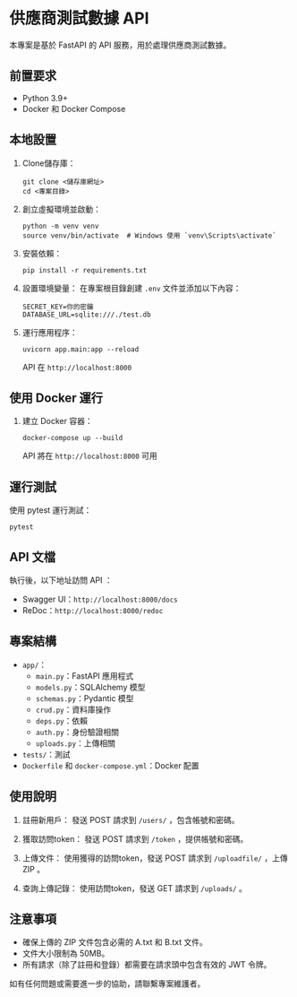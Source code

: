 # 供應商測試數據 API

本專案是基於 FastAPI 的 API 服務，用於處理供應商測試數據。

## 前置要求

- Python 3.9+
- Docker 和 Docker Compose

## 本地設置

1. Clone儲存庫：
   ```
   git clone <儲存庫網址>
   cd <專案目錄>
   ```

2. 創立虛擬環境並啟動：
   ```
   python -m venv venv
   source venv/bin/activate  # Windows 使用 `venv\Scripts\activate`
   ```

3. 安裝依賴：
   ```
   pip install -r requirements.txt
   ```

4. 設置環境變量：
   在專案根目錄創建 `.env` 文件並添加以下內容：
   ```
   SECRET_KEY=你的密鑰
   DATABASE_URL=sqlite:///./test.db
   ```

5. 運行應用程序：
   ```
   uvicorn app.main:app --reload
   ```

   API 在 `http://localhost:8000` 

## 使用 Docker 運行

1. 建立 Docker 容器：
   ```
   docker-compose up --build
   ```

   API 將在 `http://localhost:8000` 可用

## 運行測試

使用 pytest 運行測試：
```
pytest
```

## API 文檔

執行後，以下地址訪問 API ：
- Swagger UI：`http://localhost:8000/docs`
- ReDoc：`http://localhost:8000/redoc`

## 專案結構

- `app/`：
  - `main.py`：FastAPI 應用程式
  - `models.py`：SQLAlchemy 模型
  - `schemas.py`：Pydantic 模型
  - `crud.py`：資料庫操作
  - `deps.py`：依賴
  - `auth.py`：身份驗證相關
  - `uploads.py`：上傳相關
- `tests/`：測試
- `Dockerfile` 和 `docker-compose.yml`：Docker 配置

## 使用說明

1. 註冊新用戶：
   發送 POST 請求到 `/users/` ，包含帳號和密碼。

2. 獲取訪問token：
   發送 POST 請求到 `/token` ，提供帳號和密碼。

3. 上傳文件：
   使用獲得的訪問token，發送 POST 請求到 `/uploadfile/` ，上傳 ZIP 。

4. 查詢上傳記錄：
   使用訪問token，發送 GET 請求到 `/uploads/` 。

## 注意事項

- 確保上傳的 ZIP 文件包含必需的 A.txt 和 B.txt 文件。
- 文件大小限制為 50MB。
- 所有請求（除了註冊和登錄）都需要在請求頭中包含有效的 JWT 令牌。

如有任何問題或需要進一步的協助，請聯繫專案維護者。
